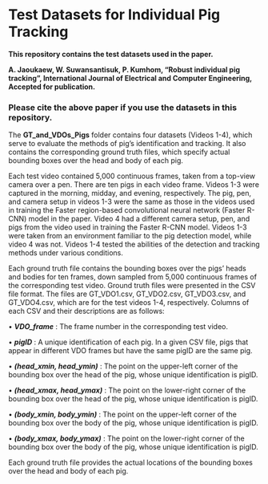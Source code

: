 # Test Datasets for Individual Pig Tracking 
**This repository contains the test datasets used in the paper.**

**A. Jaoukaew, W. Suwansantisuk, P. Kumhom, **“Robust individual pig tracking”**, International Journal of Electrical and Computer Engineering, Accepted for publication.**
### Please cite the above paper if you use the datasets in this repository.
The **GT_and_VDOs_Pigs** folder contains four datasets (Videos 1-4), which serve to evaluate the methods of pig’s  identification and tracking. It also contains the corresponding ground truth files, which specify actual bounding boxes over the head and body of each pig.

Each test video contained 5,000 continuous frames, taken from a top-view camera over a pen. There are ten pigs in each video frame. Videos 1-3 were captured in the morning, midday, and evening, respectively. The pig, pen, and camera setup in videos 1-3 were the same as those in the videos used in training the Faster region-based convolutional neural network (Faster R-CNN) model in the paper. Video 4 had a different camera setup, pen, and pigs from the video used in training the Faster R-CNN model. Videos 1-3 were taken from an environment familiar to the pig detection model, while video 4 was not. Videos 1-4 tested the abilities of the detection and tracking methods under various conditions.

Each ground truth file contains the bounding boxes over the pigs’ heads and bodies for ten frames, down sampled from 5,000 continuous frames of the corresponding test video. Ground truth files were presented in the CSV file format. The files are GT_VDO1.csv, GT_VDO2.csv, GT_VDO3.csv, and GT_VDO4.csv, which are for the test videos 1-4, respectively. Columns of each CSV and their descriptions are as follows:

•	_**VDO_frame**_ : The frame number in the corresponding test video.

•	_**pigID**_ : A unique identification of each pig. In a given CSV file, pigs that appear in different VDO frames but have the same pigID are the same pig.

•	_**(head_xmin, head_ymin)**_ : The point on the upper-left corner of the bounding box over the  head of the pig, whose unique identification is pigID.

•	_**(head_xmax, head_ymax)**_ : The point on the lower-right corner of the bounding box over the  head of the pig, whose unique identification is pigID.

•	_**(body_xmin, body_ymin)**_ : The point on the upper-left corner of the bounding box over the  body of the pig, whose unique identification is pigID.

•	_**(body_xmax, body_ymax)**_ : The point on the lower-right corner of the bounding box over the  body of the pig, whose unique identification is pigID.

Each ground truth file provides the actual locations of the bounding boxes over the head and body of each pig.
